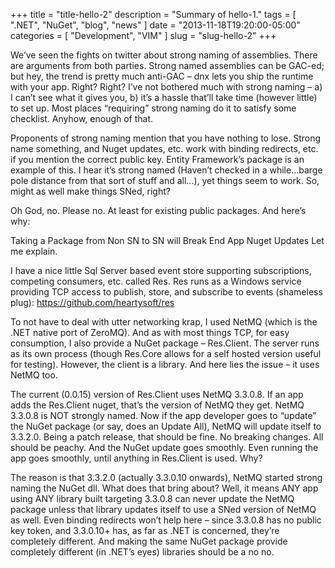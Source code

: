 +++
title = "title-hello-2"
description = "Summary of hello-1."
tags = [ ".NET", "NuGet", "blog", "news" ]
date = "2013-11-18T19:20:00-05:00"
categories = [
  "Development",
  "VIM"
]
slug = "slug-hello-2"
+++


We’ve seen the fights on twitter about strong naming of assemblies. There are arguments from both parties. Strong named assemblies can be GAC-ed; but hey, the trend is pretty much anti-GAC – dnx lets you ship the runtime with your app. Right? Right? I’ve not bothered much with strong naming – a) I can’t see what it gives you, b) it’s a hassle that’ll take time (however little) to set up. Most places “requiring” strong naming do it to satisfy some checklist. Anyhow, enough of that.

Proponents of strong naming mention that you have nothing to lose. Strong name something, and Nuget updates, etc. work with binding redirects, etc. if you mention the correct public key. Entity Framework’s package is an example of this. I hear it’s strong named (Haven’t checked in a while…barge pole distance from that sort of stuff and all…), yet things seem to work. So, might as well make things SNed, right?

Oh God, no. Please no. At least for existing public packages. And here’s why:

Taking a Package from Non SN to SN will Break End App Nuget Updates
Let me explain.

I have a nice little Sql Server based event store supporting subscriptions, competing consumers, etc. called Res. Res runs as a Windows service providing TCP access to publish, store, and subscribe to events (shameless plug): https://github.com/heartysoft/res 

To not have to deal with utter networking krap, I used NetMQ (which is the .NET native port of ZeroMQ). And as with most things TCP, for easy consumption, I also provide a NuGet package – Res.Client. The server runs as its own process (though Res.Core allows for a self hosted version useful for testing). However, the client is a library. And here lies the issue – it uses NetMQ too.

The current (0.0.15) version of Res.Client uses NetMQ 3.3.0.8. If an app adds the Res.Client nuget, that’s the version of NetMQ they get. NetMQ 3.3.0.8 is NOT strongly named. Now if the app developer goes to “update” the NuGet package (or say, does an Update All), NetMQ will update itself to 3.3.2.0. Being a patch release, that should be fine. No breaking changes. All should be peachy. And the NuGet update goes smoothly. Even running the app goes smoothly, until anything in Res.Client is used. Why?

The reason is that 3.3.2.0 (actually 3.3.0.10 onwards), NetMQ started strong naming the NuGet dll. What does that bring about? Well, it means ANY app using ANY library built targeting 3.3.0.8 can never update the NetMQ package unless that library updates itself to use a SNed version of NetMQ as well. Even binding redirects won’t help here – since 3.3.0.8 has no public key token, and 3.3.0.10+ has, as far as .NET is concerned, they’re completely different. And making the same NuGet package provide completely different (in .NET’s eyes) libraries should be a no no.